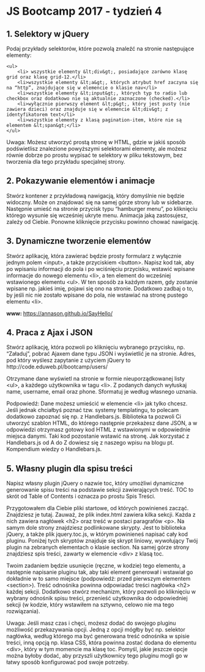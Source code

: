 # JS Bootcamp 2017 - tydzień 4

<h2>1. Selektory w jQuery</h2>

<p>Podaj przykłady selektorów, które pozwolą znaleźć na stronie następujące elementy:

    <ul>
        <li> wszystkie elementy &lt;div&gt;, posiadające zarówno klasę grid oraz klasę grid-12.</li>
        <li>wszystkie elementy &lt;a&gt;, których atrybut href zaczyna się na “http”, znajdujące się w elemencie o klasie nav</li>
        <li>wszystkie elementy &lt;input&gt;, których typ to radio lub checkbox oraz dodatkowo nie są aktualnie zaznaczone (checked).</li>
        <li>wyłącznie pierwszy element &lt;p&gt;, który jest pusty (nie zawiera dzieci) oraz znajduje się w elemencie &lt;div&gt; z identyfikatorem text</li>
        <li>wszystkie elementy z klasą pagination-item, które nie są elementem &lt;span&gt;</li>
    </ul>

</p>




<p>Uwaga: Możesz utworzyć prostą stronę w HTML, gdzie w jakiś sposób podświetlisz znalezione powyższymi selektorami elementy, ale możesz równie dobrze po prostu wypisać te selektory w pliku tekstowym, bez tworzenia dla tego przykładu specjalnej strony.</p>

<h2>2. Pokazywanie elementów i animacje</h2>
<p>Stwórz kontener z przykładową nawigacją, który domyślnie nie będzie widoczny. Może on znajdować się na samej górze strony lub w sidebarze. Następnie umieść na stronie przycisk typu “hamburger menu”, po kliknięciu którego wysunie się wcześniej ukryte
    menu. Animacja jaką zastosujesz, zależy od Ciebie. Ponowne kliknięcie przycisku powinno chować nawigację.</p>

<h2>3. Dynamiczne tworzenie elementów</h2>

<p>Stwórz aplikację, która zawierać będzie prosty formularz z wyłącznie jednym polem &lt;input&gt;, a także przyciskiem &lt;button&gt;. Napisz kod tak, aby po wpisaniu informacji do pola i po wciśnięciu przycisku, wstawić wpisane informacje do nowego elementu
    &lt;li&gt;, a ten element do wcześniej wstawionego elementu &lt;ul&gt;. W ten sposób za każdym razem, gdy zostanie wpisane np. jakieś imię, pojawi się ono na stronie. Dodatkowo zadbaj o to, by jeśli nic nie zostało wpisane do pola, nie wstawiać na
    stronę pustego elementu &lt;li&gt;.</p>

<p>
    <strong>www: </strong><a href="https://annason.github.io/SayHello/">https://annason.github.io/SayHello/</a>
</p>


<h2>4. Praca z Ajax i JSON</h2>

<p>Stwórz aplikację, która pozwoli po kliknięciu wybranego przycisku, np. “Załaduj”, pobrać Ajaxem dane typu JSON i wyświetlić je na stronie. Adres, pod który wyślesz zapytanie z użyciem jQuery to http://code.eduweb.pl/bootcamp/users/ </p>

<p>Otrzymane dane wyświetl na stronie w formie nieuporządkowanej listy &lt;ul&gt;, a każdego użytkownika w tagu &lt;li&gt;. Z podanych danych wyłuskaj name, username, email oraz phone. Sformatuj je według własnego uznania.</p>

<p>Podpowiedź: Dane możesz umieścić w elemencie &lt;li&gt; jak tylko chcesz. Jeśli jednak chciałbyś poznać tzw. systemy templatingu, to polecam dodatkowo zapoznać się np. z Handlebars.js. Biblioteka ta pozwoli Ci utworzyć szablon HTML, do którego następnie
    przekażesz dane JSON, a w odpowiedzi otrzymasz gotowy kod HTML z wstawionymi w odpowiednie miejsca danymi. Taki kod pozostanie wstawić na stronę. Jak korzystać z Handlebars.js od A do Z dowiesz się z naszego wpisu na blogu pt. Kompendium wiedzy o
    Handlebars.js.
</p>




<h2>5. Własny plugin dla spisu treści</h2>

<p>Napisz własny plugin jQuery o nazwie toc, który umożliwi dynamiczne generowanie spisu treści na podstawie sekcji zawierających treść. TOC to skrót od Table of Contents i oznacza po prostu Spis Treści.</p>

<p>Przygotowałem dla Ciebie pliki startowe, od których powinieneś zacząć. Znajdziesz je tutaj. Zauważ, że plik index.html zawiera kilka sekcji. Każda z nich zawiera nagłówek &lt;h2&gt; oraz treść w postaci paragrafów &lt;p&gt;. Na samym dole strony znajdziesz
    podlinkowane skrypty. Jest to biblioteka jQuery, a także plik jquery.toc.js, w którym powinieneś napisać cały kod pluginu. Poniżej tych skryptów znajduje się skrypt liniowy, wywołujący Twój plugin na zebranych elementach o klasie section. Na samej
    górze strony znajdziesz spis treści, zawarty w elemencie &lt;div&gt; z klasą toc.</p>

<p>Twoim zadaniem będzie usunięcie (ręczne, w kodzie) tego elementu, a następnie napisanie pluginu tak, aby taki element generował i wstawiał go dokładnie w to samo miejsce (podpowiedź: przed pierwszym elementem &lt;section&gt;). Treść odnośnika powinna
    odpowiadać treści nagłówka &lt;h2&gt; każdej sekcji. Dodatkowo stwórz mechanizm, który pozwoli po kliknięciu w wybrany odnośnik spisu treści, przenieść użytkownika do odpowiedniej sekcji (w kodzie, który wstawiłem na sztywno, celowo nie ma tego rozwiązania).
</p>

<p>Uwaga: Jeśli masz czas i chęci, możesz dodać do swojego pluginu możliwość przekazywania opcji. Jedną z opcji mógłby być np. selektor nagłówka, według którego ma być generowana treść odnośnika w spisie treści, inną opcją np. klasa CSS, która powinna zostać
    dodana do elementu &lt;div&gt;, który w tym momencie ma klasę toc. Pomyśl, jakie jeszcze opcje można byłoby dodać, aby przyszli użytkownicy tego pluginu mogli go w łatwy sposób konfigurować pod swoje potrzeby.
</p>
